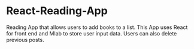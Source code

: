 # React-Reading-App
Reading App that allows users to add books to a list. This App uses React for front end and Mlab to store user input data. Users can also delete previous posts.
<br>

